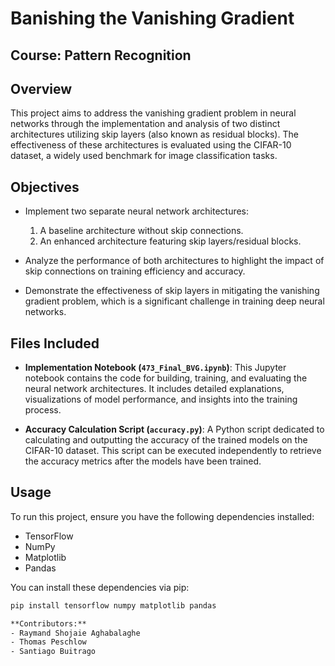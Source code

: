 # Banishing the Vanishing Gradient

## Course: Pattern Recognition

## Overview

This project aims to address the vanishing gradient problem in neural networks through the implementation and analysis of two distinct architectures utilizing skip layers (also known as residual blocks). The effectiveness of these architectures is evaluated using the CIFAR-10 dataset, a widely used benchmark for image classification tasks.

## Objectives

- Implement two separate neural network architectures:
  1. A baseline architecture without skip connections.
  2. An enhanced architecture featuring skip layers/residual blocks.
  
- Analyze the performance of both architectures to highlight the impact of skip connections on training efficiency and accuracy.

- Demonstrate the effectiveness of skip layers in mitigating the vanishing gradient problem, which is a significant challenge in training deep neural networks.

## Files Included

- **Implementation Notebook (`473_Final_BVG.ipynb`)**: This Jupyter notebook contains the code for building, training, and evaluating the neural network architectures. It includes detailed explanations, visualizations of model performance, and insights into the training process.

- **Accuracy Calculation Script (`accuracy.py`)**: A Python script dedicated to calculating and outputting the accuracy of the trained models on the CIFAR-10 dataset. This script can be executed independently to retrieve the accuracy metrics after the models have been trained.

## Usage

To run this project, ensure you have the following dependencies installed:

- TensorFlow
- NumPy
- Matplotlib
- Pandas

You can install these dependencies via pip:

```bash
pip install tensorflow numpy matplotlib pandas

**Contributors:**
- Raymand Shojaie Aghabalaghe
- Thomas Peschlow
- Santiago Buitrago
